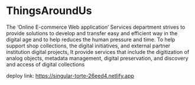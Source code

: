 # ThingsAroundUs

The ‘Online E-commerce Web application’ Services department strives to provide solutions to develop and transfer easy and efficient way in the digital age and to help reduces the human pressure and time. To help support shop collections, the digital initiatives, and external partner institution digital projects, It provide services that include the digitization of analog objects, metadata management, digital preservation, and discovery and access of digital collections



deploy link: https://singular-torte-26eed4.netlify.app
